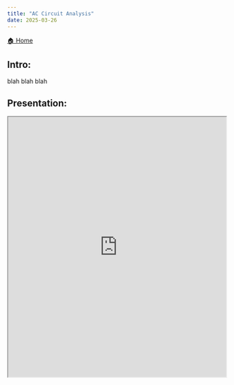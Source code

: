 ```yaml
---
title: "AC Circuit Analysis"
date: 2025-03-26
---
```


[🏠 Home]('https://engineeringshare.github.io/engineering-hub/')


## Intro:

blah blah blah

## Presentation:

<iframe src="https://EngineeringShare.github.io/engineering-hub/presentations/AC-Circuit-Analysis/AC Circuit Analysis.pdf" width="100%" height="600px">
</iframe>
